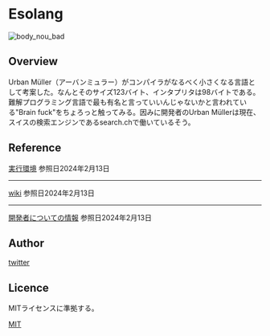 # Esolang
![body_nou_bad](https://github.com/EtoEto32/Esolang/assets/148045186/61106628-6c85-4dec-9d6a-d64def80e43b)
## Overview
Urban Müller（アーバンミュラー）がコンパイラがなるべく小さくなる言語として考案した。なんとそのサイズ123バイト、インタプリタは98バイトである。
難解プログラミング言語で最も有名と言っていいんじゃないかと言われている"Brain fuck"をちょろっと触ってみる。因みに開発者のUrban Müllerは現在、スイスの検索エンジンであるsearch.chで働いているそう。


## Reference
[実行環境](https://www.usamimi.info/~ide/programe/brainfuck/brainfuck.html )
参照日2024年2月13日
***
[wiki](https://ja.wikipedia.org/wiki/Brainfuck#%E5%A4%96%E9%83%A8%E3%83%AA%E3%83%B3%E3%82%AF)
参照日2024年2月13日
***
[開発者についての情報](https://esolangs.org/wiki/Urban_M%C3%BCller)
参照日2024年2月13日
## Author
[twitter](https://twitter.com/@F4kKki)
## Licence
MITライセンスに準拠する。

[MIT](https://github.com/EtoEto32/Esolang?tab=MIT-1-ov-file)
